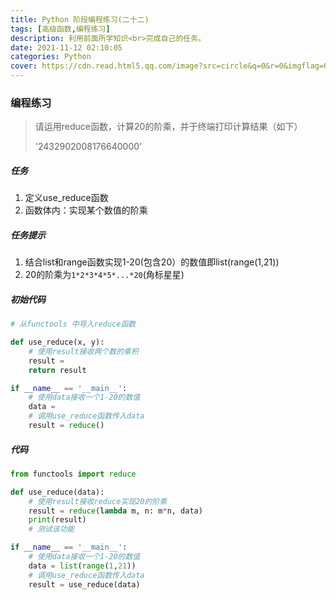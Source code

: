 ```yaml
---
title: Python 阶段编程练习(二十二)
tags: [高级函数,编程练习]
description: 利用前面所学知识<br>完成自己的任务。
date: 2021-11-12 02:10:05
categories: Python
cover: https://cdn.read.html5.qq.com/image?src=circle&q=0&r=0&imgflag=0&cdn_cache=1800&w=0&h=0&imageUrl=https://learnonly-7.oss-cn-qingdao.aliyuncs.com/2021-11-11/6.png
---
```


### 编程练习

> 请运用reduce函数，计算20的阶乘，并于终端打印计算结果（如下）
>
> '2432902008176640000'

##### 任务

1. 定义use_reduce函数
2. 函数体内：实现某个数值的阶乘

##### 任务提示

1. 结合list和range函数实现1-20(包含20）的数值即list(range(1,21))
2. 20的阶乘为`1*2*3*4*5*...*20`(角标星星)

##### 初始代码

```python
# 从functools 中导入reduce函数

def use_reduce(x, y):
    # 使用result接收两个数的乘积
    result =
    return result

if __name__ == '__main__':
    # 使用data接收一个1-20的数值
    data =
    # 调用use_reduce函数传入data
    result = reduce()
```

##### 代码

```python
from functools import reduce

def use_reduce(data):
    # 使用result接收reduce实现20的阶乘
    result = reduce(lambda m, n: m*n, data)
    print(result)
    # 测试该功能

if __name__ == '__main__':
    # 使用data接收一个1-20的数值
    data = list(range(1,21))
    # 调用use_reduce函数传入data
    result = use_reduce(data)
    
```
